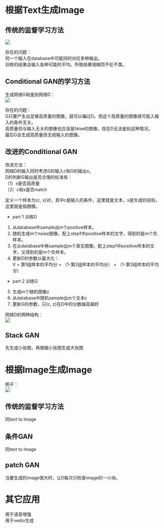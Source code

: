 # 根据Text生成Image

## 传统的监督学习方法

![](/assets/images/GAN/1.png)  

存在的问题：  
同一个输入在database中可能同时对应多种输出。  
训练的结果会输入各种可能的平均。所致结果很糊而不伦不类。  

## Conditional GAN的学习方法

生成网络G和鉴别网络D：  
![](/assets/images/GAN/2.png)  

存在的问题：  
G只要产生出足够高质量的图像，就可以骗过D。但这个高质量的图像很可能入输入的条件无关。  
高质量但与输入无关的图像也应该是false的图像。现在D无法鉴别这种情况。  
最后G会生成高质量但无视输入的图像。  

## 改进的Conditional GAN

改进方法：  
网络D的输入同时考虑G的输入c和G的输出x。  
D的判断G输出是否合理的标准有：  
（1）x是否高质量  
（2）c和x是否match

定义一个样本为{c, x}对，其中c是输入的条件，这里就是文本，x是生成的目标，这里就是指图像。  
- part 1 训练D
1. 从database中sample出m个positive样本。  
2. 随机生成m个noise图像，配上step1中positive样本的文字，得到的是m个负样本。  
3. 在从database中再sample出m个真实图像，配上step1中positive样本的文字，又得到的是m个负样本。  
4. 更新D的参数以最大化：  
V = 第1组样本的平均分 + （1-第2组样本的平均分） + （1-第3组样本的平均分）   
- part 2 训练G  
5. 生成m个随机图像z  
6. 从database中随机sample出m个文本c  
7. 更新G的参数，只(c, z)在D中的分数越高越好

网络D的两种结构：  
![](/assets/images/GAN/3.png)  

## Stack GAN

先生成小张图，再根据小张图生成大张图  

# 根据Image生成Image

例子：  
![](/assets/images/GAN/4.png)  

## 传统的监督学习方法

同text to Image  

## 条件GAN  

同text to Image  

## patch GAN

当要生成的image很大时，让D每次只检查image的一小块。  

# 其它应用

用于语音增强  
用于vedio生成  
